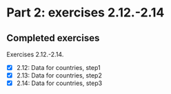 # Part 2: exercises 2.12.-2.14

## Completed exercises

Exercises 2.12.-2.14.

- [x] 2.12: Data for countries, step1
- [x] 2.13: Data for countries, step2
- [x] 2.14: Data for countries, step3

